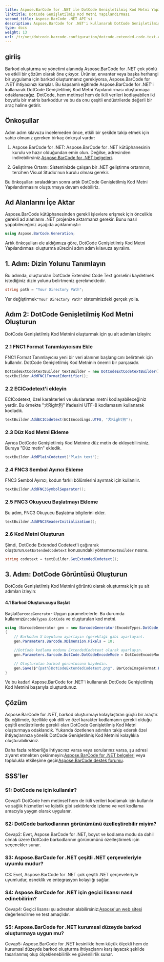 ```yaml
---
title: Aspose.BarCode for .NET ile DotCode Genişletilmiş Kod Metni Yapılandırması
linktitle: DotCode Genişletilmiş Kod Metni Yapılandırması
second_title: Aspose.BarCode .NET API'si
description: Aspose.BarCode for .NET'i kullanarak DotCode Genişletilmiş Kod Metni Yapılandırmasını kolaylıkla oluşturun. Verimli barkod oluşturmak için adım adım kılavuzumuzu izleyin.
type: docs
weight: 13
url: /tr/net/dotcode-barcode-configuration/dotcode-extended-code-text-configuration/
---
```

## giriiş

Barkod oluşturma ve yönetimi alanında Aspose.BarCode for .NET çok yönlü ve etkili bir çözüm olarak öne çıkıyor. Ürünler, envanter veya başka herhangi bir uygulama için barkod oluşturmanız gerekiyorsa, Aspose.BarCode for .NET ihtiyacınızı karşılar. Bu kapsamlı eğitimde Aspose.BarCode for .NET'i kullanarak DotCode Genişletilmiş Kod Metni Yapılandırması oluşturmaya odaklanacağız. DotCode, hem metinsel hem de ikili verileri kodlayabilen iki boyutlu bir matris barkoddur ve bu da onu çeşitli endüstrilerde değerli bir araç haline getirir.

## Önkoşullar

Adım adım kılavuzu incelemeden önce, etkili bir şekilde takip etmek için sahip olmanız gereken birkaç önkoşul vardır:

1.  Aspose.BarCode for .NET: Aspose.BarCode for .NET kütüphanesinin kurulu ve hazır olduğundan emin olun. Değilse, adresinden indirebilirsiniz.[Aspose.BarCode for .NET belgeleri](https://reference.aspose.com/barcode/net/).

2. Geliştirme Ortamı: Sisteminizde çalışan bir .NET geliştirme ortamının, tercihen Visual Studio'nun kurulu olması gerekir.

Bu önkoşulları sıraladıktan sonra artık DotCode Genişletilmiş Kod Metni Yapılandırmasını oluşturmaya devam edebiliriz.

## Ad Alanlarını İçe Aktar

Aspose.BarCode kütüphanesinden gerekli işlevlere erişmek için öncelikle gerekli ad alanlarını .NET projenize aktarmanız gerekir. Bunu nasıl yapabileceğiniz aşağıda açıklanmıştır:


```csharp
using Aspose.BarCode.Generation;
```

Artık önkoşulları ele aldığımıza göre, DotCode Genişletilmiş Kod Metni Yapılandırması oluşturma sürecini adım adım kılavuza ayıralım.



## 1. Adım: Dizin Yolunu Tanımlayın

Bu adımda, oluşturulan DotCode Extended Code Text görselini kaydetmek istediğiniz dizin yolunu belirtmeniz gerekmektedir.

```csharp
string path = "Your Directory Path";
```

 Yer değiştirmek`"Your Directory Path"` sisteminizdeki gerçek yolla.

## Adım 2: DotCode Genişletilmiş Kod Metni Oluşturun

DotCode Genişletilmiş Kod Metnini oluşturmak için şu alt adımları izleyin:

### 2.1 FNC1 Format Tanımlayıcısını Ekle

FNC1 Format Tanımlayıcısı yeni bir veri alanının başlangıcını belirtmek için kullanılır. DotCode Genişletilmiş Kod Metninin önemli bir parçasıdır.

```csharp
DotCodeExtCodetextBuilder textBuilder = new DotCodeExtCodetextBuilder();
textBuilder.AddFNC1FormatIdentifier();
```

### 2.2 ECICodetext'i ekleyin

ECICodetext, özel karakterleri ve uluslararası metni kodlayabileceğiniz yerdir. Bu örnekte "犬Right狗" ifadesini UTF-8 kodlamasını kullanarak kodladık.

```csharp
textBuilder.AddECICodetext(ECIEncodings.UTF8, "犬Right狗");
```

### 2.3 Düz Kod Metni Ekleme

Ayrıca DotCode Genişletilmiş Kod Metnine düz metin de ekleyebilirsiniz. Buraya "Düz metin" ekledik.

```csharp
textBuilder.AddPlainCodetext("Plain text");
```

### 2.4 FNC3 Sembol Ayırıcı Ekleme

FNC3 Sembol Ayırıcı, kodun farklı bölümlerini ayırmak için kullanılır.

```csharp
textBuilder.AddFNC3SymbolSeparator();
```

### 2.5 FNC3 Okuyucu Başlatmayı Ekleme

Bu adım, FNC3 Okuyucu Başlatma bilgilerini ekler.

```csharp
textBuilder.AddFNC3ReaderInitialization();
```

### 2.6 Kod Metni Oluşturun

 Şimdi, DotCode Extended Codetext'i çağırarak oluşturun.`GetExtendedCodetext` konusundaki yöntem`textBuilder` nesne.

```csharp
string codetext = textBuilder.GetExtendedCodetext();
```

## 3. Adım: DotCode Görüntüsü Oluşturun

DotCode Genişletilmiş Kod Metnini görüntü olarak oluşturmak için şu alt adımları izleyin:

#### 4.1 Barkod Oluşturucuyu Başlat

 Başlat`BarcodeGenerator` Uygun parametrelerle. Bu durumda kullanırız`EncodeTypes.DotCode` ve oluşturulan kod metni.

```csharp
using (BarcodeGenerator gen = new BarcodeGenerator(EncodeTypes.DotCode, codetext))
{
    // Barkodun X boyutunu ayarlayın (gerektiği gibi ayarlayın).
    gen.Parameters.Barcode.XDimension.Pixels = 10;

    //DotCode kodlama modunu ExtendedCodetext olarak ayarlayın.
    gen.Parameters.Barcode.DotCode.DotCodeEncodeMode = DotCodeEncodeMode.ExtendedCodetext;

    // Oluşturulan barkod görüntüsünü kaydedin.
    gen.Save($"{path}DotCodeExtendedCodetext.png", BarCodeImageFormat.Png);
}
```

Ve bu kadar! Aspose.BarCode for .NET'i kullanarak DotCode Genişletilmiş Kod Metnini başarıyla oluşturdunuz.

## Çözüm

Aspose.BarCode for .NET, barkod oluşturmayı kolaylaştıran güçlü bir araçtır. Bu eğitimde, özellikle çok dilli ve özel karakter kodlamanın gerekli olduğu çeşitli endüstrilerde gerekli olan DotCode Genişletilmiş Kod Metni oluşturmaya odaklandık. Yukarıda özetlenen adımları takip ederek özel ihtiyaçlarınıza yönelik DotCode Genişletilmiş Kod Metnini kolaylıkla oluşturabilirsiniz.

 Daha fazla rehberliğe ihtiyacınız varsa veya sorularınız varsa, şu adresi ziyaret etmekten çekinmeyin:[Aspose.BarCode for .NET belgeleri](https://reference.aspose.com/barcode/net/) veya toplulukla etkileşime geçin[Aspose.BarCode destek forumu](https://forum.aspose.com/c/barcode/13).

## SSS'ler

### S1: DotCode ne için kullanılır?

Cevap1: DotCode hem metinsel hem de ikili verileri kodlamak için kullanılır ve sağlık hizmetleri ve lojistik gibi sektörlerde izleme ve veri kodlama amacıyla yaygın olarak uygulanır.

### S2: DotCode barkodlarının görünümünü özelleştirebilir miyim?

Cevap2: Evet, Aspose.BarCode for .NET, boyut ve kodlama modu da dahil olmak üzere DotCode barkodlarının görünümünü özelleştirmek için seçenekler sunar.

### S3: Aspose.BarCode for .NET çeşitli .NET çerçeveleriyle uyumlu mudur?

C3: Evet, Aspose.BarCode for .NET çok çeşitli .NET çerçeveleriyle uyumludur, esneklik ve entegrasyon kolaylığı sağlar.

### S4: Aspose.BarCode for .NET için geçici lisansı nasıl edinebilirim?

 Cevap4: Geçici lisansı şu adresten alabilirsiniz:[Aspose'un web sitesi](https://purchase.aspose.com/temporary-license/) değerlendirme ve test amaçlıdır.

### S5: Aspose.BarCode for .NET kurumsal düzeyde barkod oluşturmaya uygun mu?

Cevap5: Aspose.BarCode for .NET kesinlikle hem küçük ölçekli hem de kurumsal düzeyde barkod oluşturma ihtiyaçlarını karşılayacak şekilde tasarlanmış olup ölçeklenebilirlik ve güvenilirlik sunar.